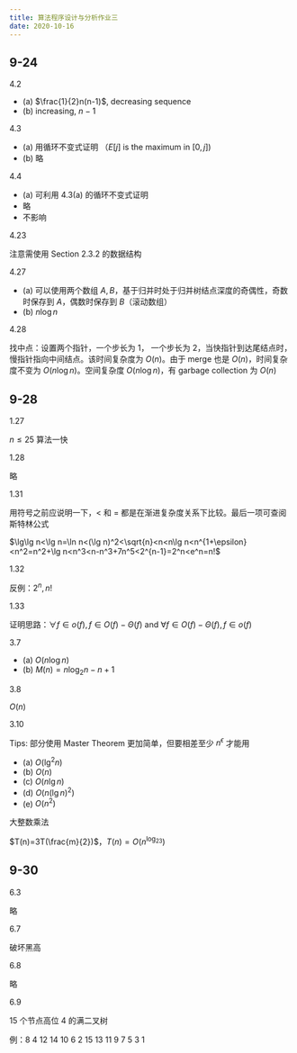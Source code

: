 ```yaml
---
title: 算法程序设计与分析作业三
date: 2020-10-16
---
```


## 9-24

4.2

- (a) $\frac{1}{2}n(n-1)$, decreasing sequence
- (b) increasing, $n-1$

4.3

- (a) 用循环不变式证明 （$E[j]$ is the maximum in $[0,j]$)
- (b) 略

4.4

- (a) 可利用 4.3(a) 的循环不变式证明
- 略
- 不影响

4.23

注意需使用 Section 2.3.2 的数据结构

4.27

- (a) 可以使用两个数组 $A,B$，基于归并时处于归并树结点深度的奇偶性，奇数时保存到 $A$，偶数时保存到 $B$（滚动数组）
- (b) $n\log n$

4.28

找中点：设置两个指针，一个步长为 1， 一个步长为 2，当快指针到达尾结点时，慢指针指向中间结点。该时间复杂度为 $O(n)$。由于 merge 也是 $O(n)$，时间复杂度不变为 $O(n\log n)$。空间复杂度 $O(n\log n)$，有 garbage collection 为 $O(n)$

## 9-28

1.27

$n\leq 25$ 算法一快

1.28

略

1.31

用符号之前应说明一下，$<$ 和 $=$ 都是在渐进复杂度关系下比较。最后一项可查阅斯特林公式

$\lg\lg n<\lg n=\ln n<(\lg n)^2<\sqrt{n}<n<n\lg n<n^{1+\epsilon}<n^2=n^2+\lg n<n^3<n-n^3+7n^5<2^{n-1}=2^n<e^n=n!$

1.32

反例：$2^n,n!$

1.33

证明思路：$\forall f\in o(f),f\in O(f)-\Theta(f)$ and $\forall f\in O(f)-\Theta(f),f\in o(f)$

3.7

- (a) $O(n\log n)$
- (b) $M(n)=n\log_2n-n+1$

3.8

$O(n)$

3.10

Tips: 部分使用 Master Theorem 更加简单，但要相差至少 $n^{\epsilon}$ 才能用

- (a) $O(\lg^2 n)$
- (b) $O(n)$
- (c) $O(n\lg n)$
- (d) $O(n(\lg n)^2)$
- (e) $O(n^2)$

大整数乘法

$T(n)=3T(\frac{m}{2})$，$T(n)=O(n^{\log_23})$

## 9-30

6.3

略

6.7

破坏黑高

6.8

略

6.9

15 个节点高位 4 的满二叉树

例：8 4 12 14 10 6 2 15 13 11 9 7 5 3 1
